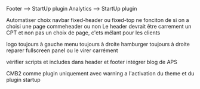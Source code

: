 Footer --> StartUp plugin
Analytics --> StartUp plugin

Automatiser choix navbar fixed-header ou fixed-top ne fonciton de si on a choisi une page commeheader ou non
Le header devrait être carrement un CPT et non pas un choix de page, c'ets mélant pour les clients

logo toujours à gauche
menu toujours à droite
hamburger toujours à droite
reparer fullscreen panel ou le virer carrément

vérifier scripts et includes dans header et footer
intégrer blog de APS

CMB2 comme plugin uniquement avec warning a l'activation du theme et du plugin startup

